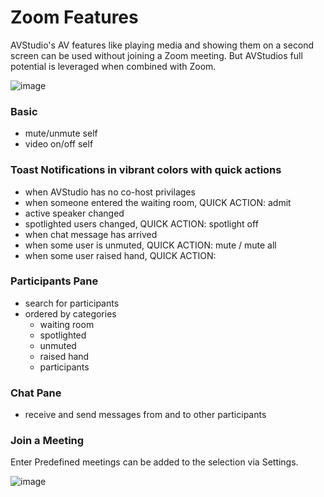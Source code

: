 # Zoom Features
AVStudio's AV features like playing media and showing them on a second screen can be used without joining a Zoom meeting. 
But AVStudios full potential is leveraged when combined with Zoom.

![image](https://github.com/avstudiojw/avstudio/assets/166111109/3f606b53-d68c-4647-9137-53cc06490212)

### Basic
- mute/unmute self
- video on/off self

### Toast Notifications in vibrant colors with quick actions
- when AVStudio has no co-host privilages
- when someone entered the waiting room, QUICK ACTION: admit
- active speaker changed
- spotlighted users changed, QUICK ACTION: spotlight off
- when chat message has arrived
- when some user is unmuted, QUICK ACTION: mute / mute all
- when some user raised hand, QUICK ACTION: 

### Participants Pane
- search for participants
- ordered by categories
  -  waiting room
  -  spotlighted
  -  unmuted
  -  raised hand
  -  participants
 
### Chat Pane
- receive and send messages from and to other participants

### Join a Meeting
Enter 
Predefined meetings can be added to the selection via Settings.

![image](https://github.com/avstudiojw/avstudio/assets/166111109/70240200-6d69-43e5-b04e-db278c0e7186)
